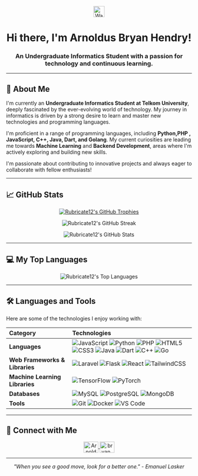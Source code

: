 <div align="center">
  <img src="https://raw.githubusercontent.com/MicaelliCode/micaellicode/master/image/waving-hand.gif" width="30px" alt="Waving hand emoji">
  <h1>Hi there, I'm Arnoldus Bryan Hendry!</h1>
</div>

<h3 align="center">An Undergraduate Informatics Student with a passion for technology and continuous learning.</h3>

---

## 🚀 About Me

I'm currently an **Undergraduate Informatics Student at Telkom University**, deeply fascinated by the ever-evolving world of technology. My journey in informatics is driven by a strong desire to learn and master new technologies and programming languages.

I'm proficient in a range of programming languages, including **Python,PHP , JavaScript, C++, Java, Dart, and Golang**. My current curiosities are leading me towards **Machine Learning** and **Backend Development**, areas where I'm actively exploring and building new skills.

I'm passionate about contributing to innovative projects and always eager to collaborate with fellow enthusiasts!

---

## 📈 GitHub Stats

<p align="center">
  <a href="https://github.com/ryo-ma/github-profile-trophy">
    <img src="https://github-profile-trophy.vercel.app/?username=Rubricate12&theme=darkhub&row=1&no-frame=true" alt="Rubricate12's GitHub Trophies" />
  </a>
</p>
<p align="center">
  <img src="https://github-readme-streak-stats.herokuapp.com/?user=Rubricate12&theme=dracula&hide_border=true" alt="Rubricate12's GitHub Streak" />
</p>
<p align="center">
  <img src="https://github-readme-stats.vercel.app/api?username=Rubricate12&show_icons=true&locale=en&theme=tokyonight&hide_border=true&include_all_commits=true" alt="Rubricate12's GitHub Stats" />
</p>

---

## 💻 My Top Languages

<p align="center">
  <img src="https://github-readme-stats.vercel.app/api/top-langs?username=Rubricate12&show_icons=true&locale=en&layout=compact&theme=tokyonight&hide_border=true&langs_count=10" alt="Rubricate12's Top Languages" /></p>

---

## 🛠️ Languages and Tools

Here are some of the technologies I enjoy working with:

| Category        | Technologies                                                                                                                                                                                                                                                                                                                                                                                                                                                                                                                                                                                                                                                                                                            |
| :-------------- | :---------------------------------------------------------------------------------------------------------------------------------------------------------------------------------------------------------------------------------------------------------------------------------------------------------------------------------------------------------------------------------------------------------------------------------------------------------------------------------------------------------------------------------------------------------------------------------------------------------------------------------------------------------------------------------------------------------------------- |
| **Languages** | <img alt="JavaScript" src="https://img.shields.io/badge/JavaScript-F7DF1E?style=for-the-badge&logo=javascript&logoColor=black" /> <img alt="Python" src="https://img.shields.io/badge/Python-3776AB?style=for-the-badge&logo=python&logoColor=white" /> <img alt="PHP" src="https://img.shields.io/badge/PHP-777BB4?style=for-the-badge&logo=php&logoColor=white" />  <img alt="HTML5" src="https://img.shields.io/badge/HTML5-E34F26?style=for-the-badge&logo=html5&logoColor=white" /> <img alt="CSS3" src="https://img.shields.io/badge/CSS3-1572B6?style=for-the-badge&logo=css3&logoColor=white" /> <img alt="Java" src="https://img.shields.io/badge/Java-007396?style=for-the-badge&logo=java&logoColor=white" /> <img alt="Dart" src="https://img.shields.io/badge/Dart-0175C2?style=for-the-badge&logo=dart&logoColor=white" /> <img alt="C++" src="https://img.shields.io/badge/C%2B%2B-00599C?style=for-the-badge&logo=c%2B%2B&logoColor=white" /> <img alt="Go" src="https://img.shields.io/badge/Go-00ADD8?style=for-the-badge&logo=go&logoColor=white" /> |
| **Web Frameworks & Libraries** | <img alt="Laravel" src="https://img.shields.io/badge/Laravel-FF2D20?style=for-the-badge&logo=laravel&logoColor=white" /> <img alt="Flask" src="https://img.shields.io/badge/Flask-000000?style=for-for-the-badge&logo=flask&logoColor=white" /> <img alt="React" src="https://img.shields.io/badge/React-61DAFB?style=for-the-badge&logo=react&logoColor=black" /> <img alt="TailwindCSS" src="https://img.shields.io/badge/Tailwind_CSS-38B2AC?style=for-the-badge&logo=tailwind-css&logoColor=white" /> |
| **Machine Learning Libraries** | <img alt="TensorFlow" src="https://img.shields.io/badge/TensorFlow-FF6F00?style=for-the-badge&logo=tensorflow&logoColor=white" /> <img alt="PyTorch" src="https://img.shields.io/badge/PyTorch-EE4C2C?style=for-the-badge&logo=pytorch&logoColor=white" /> |
| **Databases** | <img alt="MySQL" src="https://img.shields.io/badge/MySQL-4479A1?style=for-the-badge&logo=mysql&logoColor=white" /> <img alt="PostgreSQL" src="https://img.shields.io/badge/PostgreSQL-316192?style=for-the-badge&logo=postgresql&logoColor=white" /> <img alt="MongoDB" src="https://img.shields.io/badge/MongoDB-47A248?style=for-the-badge&logo=mongodb&logoColor=white" /> |
| **Tools** | <img alt="Git" src="https://img.shields.io/badge/Git-F05032?style=for-the-badge&logo=git&logoColor=white" /> <img alt="Docker" src="https://img.shields.io/badge/Docker-2496ED?style=for-the-badge&logo=docker&logoColor=white" /> <img alt="VS Code" src="https://img.shields.io/badge/VS%20Code-007ACC?style=for-the-badge&logo=visual%20studio%20code&logoColor=white" /> |

---

## 👋 Connect with Me

<p align="center">
  <a href="https://linkedin.com/in/arnoldus-bryan-hendry-profile" target="_blank">
    <img align="center" src="https://cdn.jsdelivr.net/npm/simple-icons@v11/icons/linkedin.svg" alt="Arnoldus Bryan Hendry LinkedIn" height="30" width="40" />
  </a>
  <a href="https://instagram.com/bryan_hendryx" target="_blank">
    <img align="center" src="https://raw.githubusercontent.com/rahuldkjain/github-profile-readme-generator/master/src/images/icons/Social/instagram.svg" alt="bryan_hendryx Instagram" height="30" width="40" />
  </a>
  </p>

---

<p align="center">
  <i>"When you see a good move, look for a better one." - Emanuel Lasker</i>
</p>
